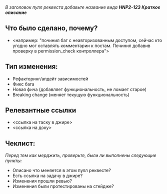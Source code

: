 *В заголовок пулл реквеста добавьте название вида **HNP2-123 Краткое описание***

## Что было сделано, почему?

* <например: "починил баг с неавторизованным доступом, сейчас кто угодно мог оставлять комментарии к постам. Починил добавив проверку в permission_check контроллера">

## Тип изменения:

- Рефакторинг/апдейт зависимостей
- Фикс бага
- Новая фича (добавляет функциональность, не ломает старое)
- Breaking change (меняет текущую функциональность)

## Релевантные ссылки

* <ссылка на таску в джире>
* <ссылка на доку>

## Чеклист:

*Перед тем как мерджить, проверьте, были ли выполнены следующие пункты:*
- Описано что меняется в этом пулл реквесте?
- Есть ссылка на задачу в джире?
- Изменения прошли ревью?
- Изменения были протестированы на стейдже?
<!-- - Назначен ответственный за выкатку (Assignee)? -->
<!-- - Написана документация? -->
<!-- - API задокументировано? -->
